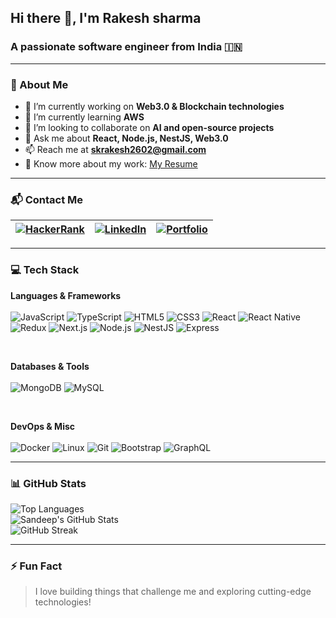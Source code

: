 ## Hi there 👋, I'm Rakesh sharma

### A passionate software engineer from India 🇮🇳

---

### 🚀 About Me

- 🔭 I’m currently working on **Web3.0 & Blockchain technologies**  
- 🌱 I’m currently learning **AWS**  
- 👯 I’m looking to collaborate on **AI and open-source projects**  
- 💬 Ask me about **React, Node.js, NestJS, Web3.0**  
- 📫 Reach me at **skrakesh2602@gmail.com**  
- 📄 Know more about my work: [My Resume](https://drive.google.com/file/d/1_MnTmBU_vo1jb-9lHD5f2dIXZvRWTLmG/view?usp=sharing)

---

### 📬 Contact Me
| [![HackerRank](https://img.shields.io/badge/HackerRank-2EC866?style=for-the-badge&logo=hackerrank&logoColor=white)](https://www.hackerrank.com/profile/skrakesh2602) | [![LinkedIn](https://img.shields.io/badge/LinkedIn-0077B5?style=for-the-badge&logo=linkedin&logoColor=white)](https://www.linkedin.com/in/rakesh262) | [![Portfolio](https://img.shields.io/badge/Portfolio-000000?style=for-the-badge&logo=vercel&logoColor=white)](https://rakeshsharma.vercel.app/) |
|:--------:|:-----------:|:-----------:|

---

### 💻 Tech Stack

**Languages & Frameworks**  
&nbsp;  
![JavaScript](https://img.shields.io/badge/JavaScript-F7DF1E?style=for-the-badge&logo=javascript&logoColor=black)
![TypeScript](https://img.shields.io/badge/TypeScript-3178C6?style=for-the-badge&logo=typescript&logoColor=white)
![HTML5](https://img.shields.io/badge/HTML5-E34F26?style=for-the-badge&logo=html5&logoColor=white)
![CSS3](https://img.shields.io/badge/CSS3-1572B6?style=for-the-badge&logo=css3&logoColor=white)
![React](https://img.shields.io/badge/React-20232A?style=for-the-badge&logo=react&logoColor=61DAFB)
![React Native](https://img.shields.io/badge/React_Native-20232A?style=for-the-badge&logo=react&logoColor=61DAFB)
![Redux](https://img.shields.io/badge/Redux-593D88?style=for-the-badge&logo=redux&logoColor=white)
![Next.js](https://img.shields.io/badge/Next.js-000000?style=for-the-badge&logo=nextdotjs&logoColor=white)
![Node.js](https://img.shields.io/badge/Node.js-339933?style=for-the-badge&logo=nodedotjs&logoColor=white)
![NestJS](https://img.shields.io/badge/NestJS-E0234E?style=for-the-badge&logo=nestjs&logoColor=white)
![Express](https://img.shields.io/badge/Express.js-000000?style=for-the-badge&logo=express&logoColor=white)

<br>

**Databases & Tools**  
&nbsp;  
![MongoDB](https://img.shields.io/badge/MongoDB-47A248?style=for-the-badge&logo=mongodb&logoColor=white)
![MySQL](https://img.shields.io/badge/MySQL-4479A1?style=for-the-badge&logo=mysql&logoColor=white)

<br>

**DevOps & Misc**  
&nbsp;  
![Docker](https://img.shields.io/badge/Docker-2496ED?style=for-the-badge&logo=docker&logoColor=white)
![Linux](https://img.shields.io/badge/Linux-FCC624?style=for-the-badge&logo=linux&logoColor=black)
![Git](https://img.shields.io/badge/Git-F05032?style=for-the-badge&logo=git&logoColor=white)
![Bootstrap](https://img.shields.io/badge/Bootstrap-563D7C?style=for-the-badge&logo=bootstrap&logoColor=white)
![GraphQL](https://img.shields.io/badge/GraphQL-E10098?style=for-the-badge&logo=graphql&logoColor=white)

---


### 📊 GitHub Stats

![Top Languages](https://github-readme-stats.vercel.app/api/top-langs/?username=sandeep26899&layout=compact&theme=radical)  
![Sandeep's GitHub Stats](https://github-readme-stats.vercel.app/api?username=sandeep26899&show_icons=true&theme=radical)  
![GitHub Streak](https://github-readme-streak-stats.herokuapp.com/?user=sandeep26899&theme=radical)

---

### ⚡ Fun Fact

> I love building things that challenge me and exploring cutting-edge technologies!
